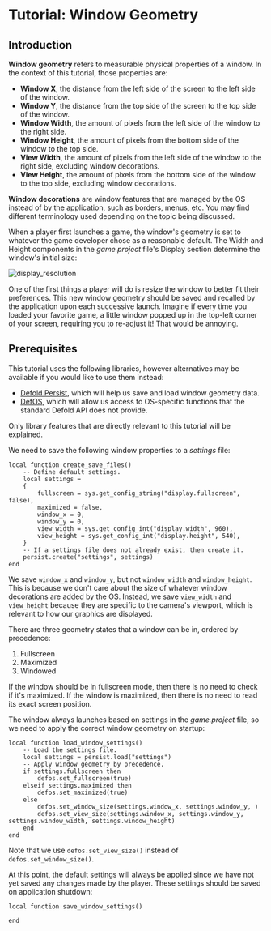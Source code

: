# Tutorial: Window Geometry

## Introduction

**Window geometry** refers to measurable physical properties of a window. In the context of this tutorial, those properties are:

* **Window X**, the distance from the left side of the screen to the left side of the window.
* **Window Y**, the distance from the top side of the screen to the top side of the window.
* **Window Width**, the amount of pixels from the left side of the window to the right side.
* **Window Height**, the amount of pixels from the bottom side of the window to the top side.
* **View Width**, the amount of pixels from the left side of the window to the right side, excluding window decorations.
* **View Height**, the amount of pixels from the bottom side of the window to the top side, excluding window decorations.

**Window decorations** are window features that are managed by the OS instead of by the application, such as borders, menus, etc. You may find different terminology used depending on the topic being discussed.

When a player first launches a game, the window's geometry is set to whatever the game developer chose as a reasonable default. The Width and Height components in the *game.project* file's Display section determine the window's initial size:

![display_resolution](https://github.com/klaytonkowalski/tutorial-defold/window_geometry/assets/images/display_resolution.png)

One of the first things a player will do is resize the window to better fit their preferences. This new window geometry should be saved and recalled by the application upon each successive launch. Imagine if every time you loaded your favorite game, a little window popped up in the top-left corner of your screen, requiring you to re-adjust it! That would be annoying.

## Prerequisites

This tutorial uses the following libraries, however alternatives may be available if you would like to use them instead:

* [Defold Persist](https://github.com/klaytonkowalski/defold-persist), which will help us save and load window geometry data.
* [DefOS](https://github.com/subsoap/defos), which will allow us access to OS-specific functions that the standard Defold API does not provide.

Only library features that are directly relevant to this tutorial will be explained.

We need to save the following window properties to a *settings* file:

```
local function create_save_files()
    -- Define default settings.
    local settings =
    {
        fullscreen = sys.get_config_string("display.fullscreen", false),
        maximized = false,
        window_x = 0,
        window_y = 0,
        view_width = sys.get_config_int("display.width", 960),
        view_height = sys.get_config_int("display.height", 540),
    }
    -- If a settings file does not already exist, then create it.
    persist.create("settings", settings)
end
```

We save `window_x` and `window_y`, but not `window_width` and `window_height`. This is because we don't care about the size of whatever window decorations are added by the OS. Instead, we save `view_width` and `view_height` because they are specific to the camera's viewport, which is relevant to how our graphics are displayed.

There are three geometry states that a window can be in, ordered by precedence:

1) Fullscreen
2) Maximized
3) Windowed

If the window should be in fullscreen mode, then there is no need to check if it's maximized. If the window is maximized, then there is no need to read its exact screen position.

The window always launches based on settings in the *game.project* file, so we need to apply the correct window geometry on startup:

```
local function load_window_settings()
    -- Load the settings file.
    local settings = persist.load("settings")
    -- Apply window geometry by precedence.
    if settings.fullscreen then
        defos.set_fullscreen(true)
    elseif settings.maximized then
        defos.set_maximized(true)
    else
        defos.set_window_size(settings.window_x, settings.window_y, )
        defos.set_view_size(settings.window_x, settings.window_y, settings.window_width, settings.window_height)
    end
end
```

Note that we use `defos.set_view_size()` instead of `defos.set_window_size()`. 

At this point, the default settings will always be applied since we have not yet saved any changes made by the player. These settings should be saved on application shutdown:

```
local function save_window_settings()

end
```